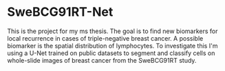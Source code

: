 # SweBCG91RT-Net
This is the project for my ms thesis. The goal is to find new biomarkers for local recurrence in cases of triple-negative breast cancer. A possible biomarker is the spatial distribution of lymphocytes. To investigate this I'm using a U-Net trained on public datasets to segment and classify cells on whole-slide images of breast cancer from the SweBCG91RT study. 
